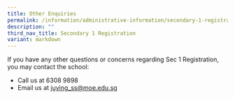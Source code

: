 ```yaml
---
title: Other Enquiries
permalink: /information/administrative-information/secondary-1-registration/other-enquiries/
description: ""
third_nav_title: Secondary 1 Registration
variant: markdown
---
```

<p>If you have any other questions or concerns regarding Sec 1 Registration,<br>you may contact the school:</p>
<ul>
<li>Call us at 6308 9898</li>
<li>Email us at&nbsp;<a href="mailto:juying_ss@moe.edu.sg">juying_ss@moe.edu.sg</a></li>
</ul>
